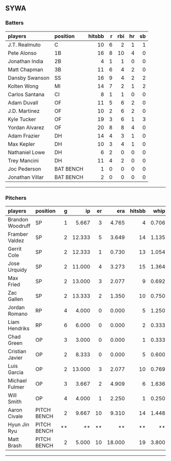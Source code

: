 ## SYWA

### Batters

 |players         |position  | hitsbb|  r| rbi| hr| sb| 
|:---------------|:---------|------:|--:|---:|--:|--:| 
|J.T. Realmuto   |C         |     10|  6|   2|  1|  1| 
|Pete Alonso     |1B        |     16|  8|  10|  4|  0| 
|Jonathan India  |2B        |      4|  1|   1|  0|  0| 
|Matt Chapman    |3B        |     11|  6|   4|  2|  0| 
|Dansby Swanson  |SS        |     16|  9|   4|  2|  2| 
|Kolten Wong     |MI        |     14|  7|   2|  1|  2| 
|Carlos Santana  |CI        |      8|  1|   1|  0|  0| 
|Adam Duvall     |OF        |     11|  5|   6|  2|  0| 
|J.D. Martinez   |OF        |     10|  2|   6|  2|  0| 
|Kyle Tucker     |OF        |     19|  3|   6|  1|  3| 
|Yordan Alvarez  |OF        |     20|  8|   8|  4|  0| 
|Adam Frazier    |DH        |     14|  4|   3|  1|  0| 
|Max Kepler      |DH        |     10|  3|   4|  1|  0| 
|Nathaniel Lowe  |DH        |      6|  2|   0|  0|  0| 
|Trey Mancini    |DH        |     11|  4|   2|  0|  0| 
|Joc Pederson    |BAT BENCH |      1|  0|   0|  0|  0| 
|Jonathan Villar |BAT BENCH |      2|  0|   0|  0|  0| 

* * *

### Pitchers

 
|players          |position    |  g|     ip| er|    era| hitsbb|  whip| so|  w| sv| 
|:----------------|:-----------|--:|------:|--:|------:|------:|-----:|--:|--:|--:| 
|Brandon Woodruff |SP          |  1|  5.667|  3|  4.765|      4| 0.706| 12|  1|  0| 
|Framber Valdez   |SP          |  2| 12.333|  5|  3.649|     14| 1.135|  9|  0|  0| 
|Gerrit Cole      |SP          |  2| 12.333|  1|  0.730|     13| 1.054| 16|  1|  0| 
|Jose Urquidy     |SP          |  2| 11.000|  4|  3.273|     15| 1.364|  9|  1|  0| 
|Max Fried        |SP          |  2| 13.000|  3|  2.077|      9| 0.692| 14|  2|  0| 
|Zac Gallen       |SP          |  2| 13.333|  2|  1.350|     10| 0.750| 12|  2|  0| 
|Jordan Romano    |RP          |  4|  4.000|  0|  0.000|      5| 1.250|  4|  0|  4| 
|Liam Hendriks    |RP          |  6|  6.000|  0|  0.000|      2| 0.333|  8|  0|  5| 
|Chad Green       |OP          |  3|  3.000|  0|  0.000|      1| 0.333|  5|  0|  1| 
|Cristian Javier  |OP          |  2|  8.333|  0|  0.000|      5| 0.600|  9|  1|  0| 
|Luis Garcia      |OP          |  2| 13.000|  3|  2.077|     10| 0.769| 14|  1|  0| 
|Michael Fulmer   |OP          |  3|  3.667|  2|  4.909|      6| 1.636|  0|  0|  0| 
|Will Smith       |OP          |  4|  4.000|  1|  2.250|      1| 0.250|  3|  0|  0| 
|Aaron Civale     |PITCH BENCH |  2|  9.667| 10|  9.310|     14| 1.448| 11|  1|  0| 
|Hyun Jin Ryu     |PITCH BENCH | **|     **| **|     **|     **|    **| **| **| **| 
|Matt Brash       |PITCH BENCH |  2|  5.000| 10| 18.000|     19| 3.800|  6|  0|  0| 


* * *


